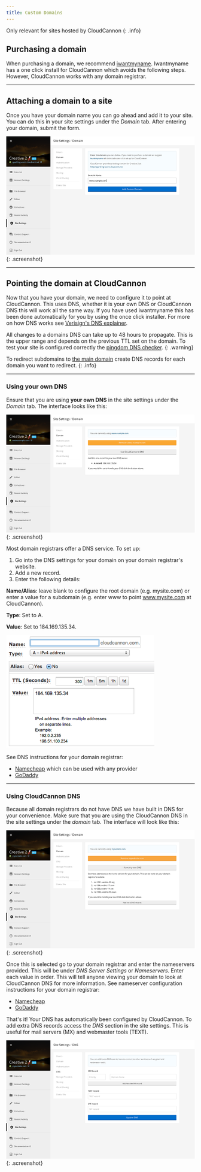 ```yaml
---
title: Custom Domains
---
```


Only relevant for sites hosted by CloudCannon
{: .info}

## Purchasing a domain

When purchasing a domain, we recommend [iwantmyname](http://www.shareasale.com/r.cfm?B=210738&U=852853&M=25581&urllink=https://iwantmyname.com/services/developer/cloud-cannon-custom-domains). Iwantmyname has a one click install for CloudCannon which avoids the following steps. However, CloudCannon works with any domain registrar.

---

## Attaching a domain to a site

Once you have your domain name you can go ahead and add it to your site. You can do this in your site settings under the *Domain* tab. After entering your domain, submit the form.

![Site settings domain tab with subdomain](/img/domains/example-entered.png){: .screenshot}

---

## Pointing the domain at CloudCannon

Now that you have your domain, we need to configure it to point at CloudCannon. This uses DNS, whether it is your own DNS or CloudCannon DNS this will work all the same way. If you have used iwantmyname this has been done automatically for you by using the once click installer. For more on how DNS works see [Verisign's DNS explainer](http://www.verisigninc.com/en_US/domain-names/online/how-dns-works/index.xhtml).

All changes to a domains DNS can take up to 48 hours to propagate. This is the upper range and depends on the previous TTL set on the domain. To test your site is configured correctly the [pingdom DNS checker](http://dnscheck.pingdom.com/).
{: .warning}

To redirect subdomains to [the main domain](/domains/subdomains/) create DNS records for each domain you want to redirect.
{: .info}

---

### Using your own DNS

Ensure that you are using **your own DNS** in the site settings under the *Domain* tab. The interface looks like this:

![Site settings domain tab with own DNS](/img/domains/own-dns.png){: .screenshot}

Most domain registrars offer a DNS service. To set up:

1. Go into the DNS settings for your domain on your domain registrar's website.
2. Add a new record.
3. Enter the following details:

**Name/Alias**: leave blank to configure the root domain (e.g. mysite.com) or enter a value for a subdomain (e.g. enter www to point www.mysite.com at CloudCannon).

**Type**: Set to A.

**Value**: Set to 184.169.135.34.

![DNS](/img/common_tasks/1.png)

See DNS instructions for your domain registrar:

* [Namecheap](https://www.namecheap.com/domains/freedns.aspx) which can be used with any provider
* [GoDaddy](https://www.godaddy.com/help/managing-dns-for-your-domain-names-680)

---

### Using CloudCannon DNS

Because all domain registrars do not have DNS we have built in DNS for your convenience. Make sure that you are using the CloudCannon DNS in the site settings under the *domain* tab. The interface will look like this:

![Site settings domain tab with own DNS](/img/domains/cloudcannon-dns.png){: .screenshot}

Once this is selected go to your domain registrar and enter the nameservers provided. This will be under *DNS Server Settings* or *Nameservers*. Enter each value in order. This will tell anyone viewing your domain to look at CloudCannon DNS for more information. See nameserver configuration instructions for your domain registrar:

* [Namecheap](https://www.namecheap.com/support/knowledgebase/article.aspx/767/10/how-can-i-change-the-nameservers-for-my-domain)
* [GoDaddy](https://www.godaddy.com/help/setting-nameservers-for-your-domain-names-664)

That's it! Your DNS has automatically been configured by CloudCannon. To add extra DNS records access the *DNS* section in the site settings. This is useful for mail servers (MX) and webmaster tools (TEXT).

![Site settings DNS tab](/img/domains/cloudcannon-dns-extra.png){: .screenshot}
